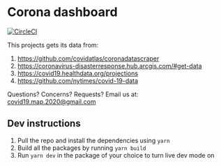 # Corona dashboard

[![CircleCI](https://circleci.com/gh/kadhirvelm/corona.svg?style=svg)](https://circleci.com/gh/kadhirvelm/corona)

This projects gets its data from:
1. https://github.com/covidatlas/coronadatascraper
2. https://coronavirus-disasterresponse.hub.arcgis.com/#get-data
3. https://covid19.healthdata.org/projections
4. https://github.com/nytimes/covid-19-data

Questions? Concerns? Requests?
Email us at: covid19.map.2020@gmail.com

## Dev instructions
1. Pull the repo and install the dependencies using `yarn`
2. Build all the packages by running `yarn build`
3. Run `yarn dev` in the package of your choice to turn live dev mode on
